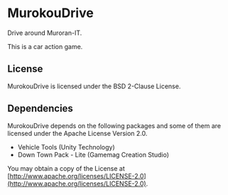 # MurokouDrive
Drive around Muroran-IT.

This is a car action game.



## License
MurokouDrive is licensed under the BSD 2-Clause License.

## Dependencies
MurokouDrive depends on the following packages and some of them are licensed under the Apache License Version 2.0.

* Vehicle Tools (Unity Technology)
* Down Town Pack - Lite (Gamemag Creation Studio)

You may obtain a copy of the License at [http://www.apache.org/licenses/LICENSE-2.0](http://www.apache.org/licenses/LICENSE-2.0).
